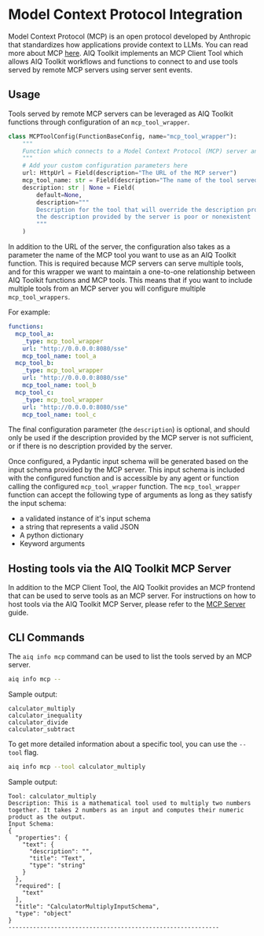 <!--
SPDX-FileCopyrightText: Copyright (c) 2025, NVIDIA CORPORATION & AFFILIATES. All rights reserved.
SPDX-License-Identifier: Apache-2.0

Licensed under the Apache License, Version 2.0 (the "License");
you may not use this file except in compliance with the License.
You may obtain a copy of the License at

http://www.apache.org/licenses/LICENSE-2.0

Unless required by applicable law or agreed to in writing, software
distributed under the License is distributed on an "AS IS" BASIS,
WITHOUT WARRANTIES OR CONDITIONS OF ANY KIND, either express or implied.
See the License for the specific language governing permissions and
limitations under the License.
-->
# Model Context Protocol Integration
Model Context Protocol (MCP) is an open protocol developed by Anthropic that standardizes how applications provide context to LLMs. You can read more about MCP [here](https://modelcontextprotocol.io/introduction). AIQ Toolkit implements an MCP Client Tool which allows AIQ Toolkit workflows and functions to connect to and use tools served by remote MCP servers using server sent events.

## Usage
Tools served by remote MCP servers can be leveraged as AIQ Toolkit functions through configuration of an `mcp_tool_wrapper`.

```python
class MCPToolConfig(FunctionBaseConfig, name="mcp_tool_wrapper"):
    """
    Function which connects to a Model Context Protocol (MCP) server and wraps the selected tool as an AIQ function.
    """
    # Add your custom configuration parameters here
    url: HttpUrl = Field(description="The URL of the MCP server")
    mcp_tool_name: str = Field(description="The name of the tool served by the MCP Server that you want to use")
    description: str | None = Field(
        default=None,
        description="""
        Description for the tool that will override the description provided by the MCP server. Should only be used if
        the description provided by the server is poor or nonexistent
        """
    )
```
In addition to the URL of the server, the configuration also takes as a parameter the name of the MCP tool you want to use as an AIQ Toolkit function. This is required because MCP servers can serve multiple tools, and for this wrapper we want to maintain a one-to-one relationship between AIQ Toolkit functions and MCP tools. This means that if you want to include multiple tools from an MCP server you will configure multiple `mcp_tool_wrappers`.

For example:

```yaml
functions:
  mcp_tool_a:
    _type: mcp_tool_wrapper
    url: "http://0.0.0.0:8080/sse"
    mcp_tool_name: tool_a
  mcp_tool_b:
    _type: mcp_tool_wrapper
    url: "http://0.0.0.0:8080/sse"
    mcp_tool_name: tool_b
  mcp_tool_c:
    _type: mcp_tool_wrapper
    url: "http://0.0.0.0:8080/sse"
    mcp_tool_name: tool_c
```

The final configuration parameter (the `description`) is optional, and should only be used if the description provided by the MCP server is not sufficient, or if there is no description provided by the server.

Once configured, a Pydantic input schema will be generated based on the input schema provided by the MCP server. This input schema is included with the configured function and is accessible by any agent or function calling the configured `mcp_tool_wrapper` function. The `mcp_tool_wrapper` function can accept the following type of arguments as long as they satisfy the input schema:
 * a validated instance of it's input schema
 * a string that represents a valid JSON
 * A python dictionary
 * Keyword arguments

## Hosting tools via the AIQ Toolkit MCP Server
In addition to the MCP Client Tool, the AIQ Toolkit provides an MCP frontend that can be used to serve tools as an MCP server.
For instructions on how to host tools via the AIQ Toolkit MCP Server, please refer to the [MCP Server](../guides/mcp_server.md) guide.

## CLI Commands
The `aiq info mcp` command can be used to list the tools served by an MCP server.
```bash
aiq info mcp --
```
Sample output:
```
calculator_multiply
calculator_inequality
calculator_divide
calculator_subtract
```

To get more detailed information about a specific tool, you can use the `--tool` flag.
```bash
aiq info mcp --tool calculator_multiply
```
Sample output:
```
Tool: calculator_multiply
Description: This is a mathematical tool used to multiply two numbers together. It takes 2 numbers as an input and computes their numeric product as the output.
Input Schema:
{
  "properties": {
    "text": {
      "description": "",
      "title": "Text",
      "type": "string"
    }
  },
  "required": [
    "text"
  ],
  "title": "CalculatorMultiplyInputSchema",
  "type": "object"
}
------------------------------------------------------------
```
